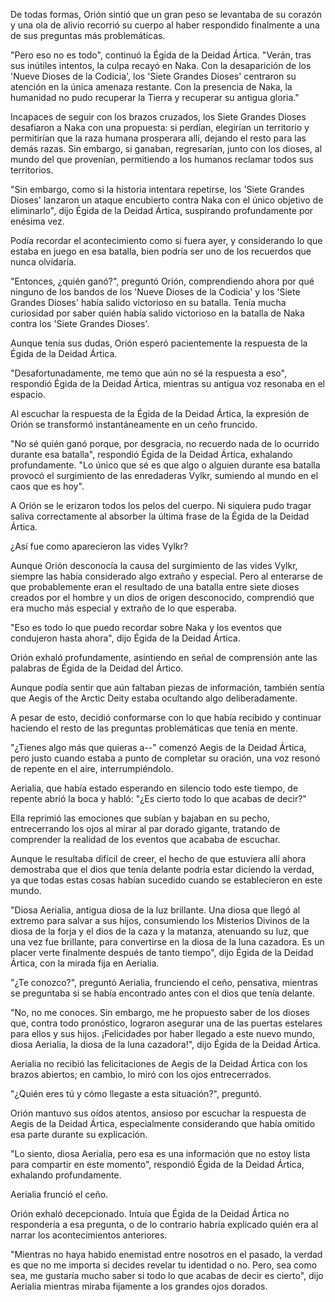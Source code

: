 
De todas formas, Orión sintió que un gran peso se levantaba de su corazón y una ola de alivio recorrió su cuerpo al haber respondido finalmente a una de sus preguntas más problemáticas.

"Pero eso no es todo", continuó la Égida de la Deidad Ártica. "Verán, tras sus inútiles intentos, la culpa recayó en Naka. Con la desaparición de los 'Nueve Dioses de la Codicia', los 'Siete Grandes Dioses' centraron su atención en la única amenaza restante. Con la presencia de Naka, la humanidad no pudo recuperar la Tierra y recuperar su antigua gloria."

Incapaces de seguir con los brazos cruzados, los Siete Grandes Dioses desafiaron a Naka con una propuesta: si perdían, elegirían un territorio y permitirían que la raza humana prosperara allí, dejando el resto para las demás razas. Sin embargo, si ganaban, regresarían, junto con los dioses, al mundo del que provenían, permitiendo a los humanos reclamar todos sus territorios.

"Sin embargo, como si la historia intentara repetirse, los 'Siete Grandes Dioses' lanzaron un ataque encubierto contra Naka con el único objetivo de eliminarlo", dijo Égida de la Deidad Ártica, suspirando profundamente por enésima vez.

Podía recordar el acontecimiento como si fuera ayer, y considerando lo que estaba en juego en esa batalla, bien podría ser uno de los recuerdos que nunca olvidaría.

"Entonces, ¿quién ganó?", preguntó Orión, comprendiendo ahora por qué ninguno de los bandos de los 'Nueve Dioses de la Codicia' y los 'Siete Grandes Dioses' había salido victorioso en su batalla. Tenía mucha curiosidad por saber quién había salido victorioso en la batalla de Naka contra los 'Siete Grandes Dioses'.

Aunque tenía sus dudas, Orión esperó pacientemente la respuesta de la Égida de la Deidad Ártica.

"Desafortunadamente, me temo que aún no sé la respuesta a eso", respondió Égida de la Deidad Ártica, mientras su antigua voz resonaba en el espacio.

Al escuchar la respuesta de la Égida de la Deidad Ártica, la expresión de Orión se transformó instantáneamente en un ceño fruncido.

"No sé quién ganó porque, por desgracia, no recuerdo nada de lo ocurrido durante esa batalla", respondió Égida de la Deidad Ártica, exhalando profundamente. "Lo único que sé es que algo o alguien durante esa batalla provocó el surgimiento de las enredaderas Vylkr, sumiendo al mundo en el caos que es hoy".

A Orión se le erizaron todos los pelos del cuerpo. Ni siquiera pudo tragar saliva correctamente al absorber la última frase de la Égida de la Deidad Ártica.

¿Así fue como aparecieron las vides Vylkr?

Aunque Orión desconocía la causa del surgimiento de las vides Vylkr, siempre las había considerado algo extraño y especial. Pero al enterarse de que probablemente eran el resultado de una batalla entre siete dioses creados por el hombre y un dios de origen desconocido, comprendió que era mucho más especial y extraño de lo que esperaba.

"Eso es todo lo que puedo recordar sobre Naka y los eventos que condujeron hasta ahora", dijo Égida de la Deidad Ártica.

Orión exhaló profundamente, asintiendo en señal de comprensión ante las palabras de Égida de la Deidad del Ártico.

Aunque podía sentir que aún faltaban piezas de información, también sentía que Aegis of the Arctic Deity estaba ocultando algo deliberadamente.

A pesar de esto, decidió conformarse con lo que había recibido y continuar haciendo el resto de las preguntas problemáticas que tenía en mente.

"¿Tienes algo más que quieras a--" comenzó Aegis de la Deidad Ártica, pero justo cuando estaba a punto de completar su oración, una voz resonó de repente en el aire, interrumpiéndolo.

Aerialia, que había estado esperando en silencio todo este tiempo, de repente abrió la boca y habló: "¿Es cierto todo lo que acabas de decir?"

Ella reprimió las emociones que subían y bajaban en su pecho, entrecerrando los ojos al mirar al par dorado gigante, tratando de comprender la realidad de los eventos que acababa de escuchar.

Aunque le resultaba difícil de creer, el hecho de que estuviera allí ahora demostraba que el dios que tenía delante podría estar diciendo la verdad, ya que todas estas cosas habían sucedido cuando se establecieron en este mundo.

"Diosa Aerialia, antigua diosa de la luz brillante. Una diosa que llegó al extremo para salvar a sus hijos, consumiendo los Misterios Divinos de la diosa de la forja y el dios de la caza y la matanza, atenuando su luz, que una vez fue brillante, para convertirse en la diosa de la luna cazadora. Es un placer verte finalmente después de tanto tiempo", dijo Égida de la Deidad Ártica, con la mirada fija en Aerialia.

"¿Te conozco?", preguntó Aerialia, frunciendo el ceño, pensativa, mientras se preguntaba si se había encontrado antes con el dios que tenía delante.

"No, no me conoces. Sin embargo, me he propuesto saber de los dioses que, contra todo pronóstico, lograron asegurar una de las puertas estelares para ellos y sus hijos. ¡Felicidades por haber llegado a este nuevo mundo, diosa Aerialia, la diosa de la luna cazadora!", dijo Égida de la Deidad Ártica.

Aerialia no recibió las felicitaciones de Aegis de la Deidad Ártica con los brazos abiertos; en cambio, lo miró con los ojos entrecerrados.

"¿Quién eres tú y cómo llegaste a esta situación?", preguntó.

Orión mantuvo sus oídos atentos, ansioso por escuchar la respuesta de Aegis de la Deidad Ártica, especialmente considerando que había omitido esa parte durante su explicación.

"Lo siento, diosa Aerialia, pero esa es una información que no estoy lista para compartir en este momento", respondió Égida de la Deidad Ártica, exhalando profundamente.

Aerialia frunció el ceño.

Orión exhaló decepcionado. Intuía que Égida de la Deidad Ártica no respondería a esa pregunta, o de lo contrario habría explicado quién era al narrar los acontecimientos anteriores.

"Mientras no haya habido enemistad entre nosotros en el pasado, la verdad es que no me importa si decides revelar tu identidad o no. Pero, sea como sea, me gustaría mucho saber si todo lo que acabas de decir es cierto", dijo Aerialia mientras miraba fijamente a los grandes ojos dorados.
